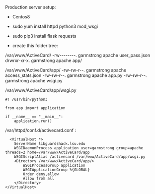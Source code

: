 Production server setup:

  - Centos8
  - sudo yum install httpd python3 mod_wsgi
  - sudo pip3 install flask requests

  - create this folder tree:

/var/www/ActiveCard/
  -rw--------. garmstrong apache   user_pass.json
  drwrxr-xr-x. garmstrong apache   app/

/var/www/ActiveCard/app/
  -rw-rw-r--. garmstrong apache    access_stats.json
  -rw-rw-r--. garmstrong apache    app.py
  -rw-rw-r--. garmstrong apache    wsgi.py


/var/www/ActiveCard/app/wsgi.py

```
#! /usr/bin/python3

from app import application

if __name__ == "__main__":
    application.run()
```


/var/httpd/conf.d/activecard.conf :
```
  <VirtualHost *>
    ServerName libguardshack.lsu.edu
    WSGIDaemonProcess application user=garmstrong group=apache threads=2 home=/var/www/ActiveCard/app
    WSGIScriptAlias /activecard /var/www/ActiveCard/app/wsgi.py
    <Directory /var/www/ActiveCard/app/>
        WSGIProcessGroup application
        WSGIApplicationGroup %{GLOBAL}
        Order deny,allow
        Allow from all
    </Directory>
</VirtualHost>
```